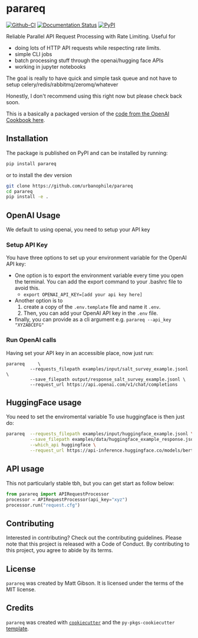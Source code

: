 # parareq

[![Github-CI][github-ci]][github-link]
[![Documentation Status][rtd-badge]][rtd-link]
[![PyPI][pypi-badge]][pypi-link]



Reliable Parallel API Request Processing with Rate Limiting. Useful for 
- doing lots of HTTP API requests while respecting rate limits.
- simple CLI jobs 
- batch processing stuff through the openai/hugging face APIs
- working in jupyter notebooks

The goal is really to have quick and simple task queue and not have to setup celery/redis/rabbitmq/zeromq/whatever

Honestly, I don't recommend using this right now but please check back soon. 

This is a basically a packaged version of the [code from the OpenAI Cookbook here](https://github.com/openai/openai-cookbook/blob/main/examples/api_request_parallel_processor.py).

## Installation

The package is published on PyPI and can be installed by running:

```bash
pip install parareq
```

or to install the dev version

``` bash
git clone https://github.com/urbanophile/parareq
cd parareq 
pip install -e . 
```

## OpenAI Usage

We default to using openai, you need to setup your API key

### Setup API Key

You have three options to set up your environment variable for the OpenAI API key:

- One option is to export the environment variable every time you open the terminal. You can add the export command to your .bashrc file to avoid this.
    - `export OPENAI_API_KEY=[add your api key here]`
- Another option is to 
    1. create a copy of the `.env.template` file and name it `.env`. 
    2. Then, you can add your OpenAI API key in the `.env` file.
- finally, you can provide as a cli argument e.g. `parareq --api_key "XYZABCEFG"`

### Run OpenAI calls

Having set your API key in an accessible place, now just run:
```
parareq     \ 
         --requests_filepath examples/input/salt_survey_example.jsonl \
         --save_filepath output/response_salt_survey_example.jsonl \
         --request_url https://api.openai.com/v1/chat/completions
```



## HuggingFace usage
You need to set the enviromental variable 
To use huggingface is then just do: 

``` bash
parareq  --requests_filepath examples/input/huggingface_example.jsonl \
         --save_filepath examples/data/huggingface_example_response.jsonl \
         --which_api huggingface \
         --request_url https://api-inference.huggingface.co/models/bert-base-uncased
```



## API usage 

This not particularly stable tbh, but you can get start as follow below:
``` python
from parareq import APIRequestProcessor
processor = APIRequestProcessor(api_key="xyz")
processor.run("request.cfg")
```


## 


## Contributing

Interested in contributing? Check out the contributing guidelines. Please note that this project is released with a Code of Conduct. By contributing to this project, you agree to abide by its terms.

## License

`parareq` was created by Matt Gibson. It is licensed under the terms of the MIT license.

## Credits

`parareq` was created with [`cookiecutter`](https://cookiecutter.readthedocs.io/en/latest/) and the `py-pkgs-cookiecutter` [template](https://github.com/py-pkgs/py-pkgs-cookiecutter).

[github-ci]: https://github.com/urbanophile/parareq/workflows/ci/badge.svg?branch=main
[github-link]: https://github.com/urbanophile/parareq
[pypi-badge]: https://img.shields.io/pypi/v/parareq.svg
[pypi-link]: https://pypi.org/project/parareq/
[rtd-badge]: https://readthedocs.org/projects/parareq/badge/?version=latest
[rtd-link]: https://parareq.readthedocs.io/en/latest/?badge=latest